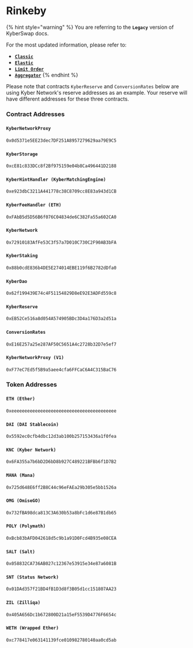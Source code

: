 # Rinkeby

{% hint style="warning" %}
You are referring to the **`Legacy`** version of KyberSwap docs.

For the most updated information, please refer to:

* [**`Classic`**](broken-reference)
* [**`Elastic`**](../kyberswap-elastic/)
* [**`Limit Order`**](../../../kyberswap-solutions/limit-order/)
* [**`Aggregator`**](../../../kyberswap-solutions/kyberswap-aggregator/)
{% endhint %}

Please note that contracts `KyberReserve` and `ConversionRates` below are using Kyber Network's reserve addresses as an example. Your reserve will have different addresses for these three contracts.

### Contract Addresses[​](https://docs.kyberswap.com/Legacy/addresses/addresses-rinkeby#contract-addresses) <a href="#contract-addresses" id="contract-addresses"></a>

#### `KyberNetworkProxy`[​](https://docs.kyberswap.com/Legacy/addresses/addresses-rinkeby#kybernetworkproxy) <a href="#kybernetworkproxy" id="kybernetworkproxy"></a>

`0x0d5371e5EE23dec7DF251A8957279629aa79E9C5`

#### `KyberStorage`[​](https://docs.kyberswap.com/Legacy/addresses/addresses-rinkeby#kyberstorage) <a href="#kyberstorage" id="kyberstorage"></a>

`0xcE81c833DCc8f2Bf975159e04b8Ca496441D2188`

#### `KyberHintHandler (KyberMatchingEngine)`[​](https://docs.kyberswap.com/Legacy/addresses/addresses-rinkeby#kyberhinthandler-kybermatchingengine) <a href="#kyberhinthandler-kybermatchingengine" id="kyberhinthandler-kybermatchingengine"></a>

`0xe923dbC3211A441778c38C8709cc8E83a943d1CB`

#### `KyberFeeHandler (ETH)`[​](https://docs.kyberswap.com/Legacy/addresses/addresses-rinkeby#kyberfeehandler-eth) <a href="#kyberfeehandler-eth" id="kyberfeehandler-eth"></a>

`0xFAbB5d5D56B6f076C04834de6C382Fa55a602CA0`

#### `KyberNetwork`[​](https://docs.kyberswap.com/Legacy/addresses/addresses-rinkeby#kybernetwork) <a href="#kybernetwork" id="kybernetwork"></a>

`0x72910183AfFe53C3f57a7D010C730C2F90AB3bFA`

#### `KyberStaking`[​](https://docs.kyberswap.com/Legacy/addresses/addresses-rinkeby#kyberstaking) <a href="#kyberstaking" id="kyberstaking"></a>

`0x88b0cdE836b4DE5E274014EBE119f6B2782dDfa0`

#### `KyberDao`[​](https://docs.kyberswap.com/Legacy/addresses/addresses-rinkeby#kyberdao) <a href="#kyberdao" id="kyberdao"></a>

`0x62f199439E74c4F51154829D8eE92E3ADFd559c8`

#### `KyberReserve`[​](https://docs.kyberswap.com/Legacy/addresses/addresses-rinkeby#kyberreserve) <a href="#kyberreserve" id="kyberreserve"></a>

`0xEB52Ce516a8d054A574905BDc3D4a176D3a2d51a`

#### `ConversionRates`[​](https://docs.kyberswap.com/Legacy/addresses/addresses-rinkeby#conversionrates) <a href="#conversionrates" id="conversionrates"></a>

`0xE16E257a25e287AF50C5651A4c2728b32D7e5ef7`

#### `KyberNetworkProxy (V1)`[​](https://docs.kyberswap.com/Legacy/addresses/addresses-rinkeby#kybernetworkproxy-v1) <a href="#kybernetworkproxy-v1" id="kybernetworkproxy-v1"></a>

`0xF77eC7Ed5f5B9a5aee4cfa6FFCaC6A4C315BaC76`

### Token Addresses[​](https://docs.kyberswap.com/Legacy/addresses/addresses-rinkeby#token-addresses) <a href="#token-addresses" id="token-addresses"></a>

#### `ETH (Ether)`[​](https://docs.kyberswap.com/Legacy/addresses/addresses-rinkeby#eth-ether) <a href="#eth-ether" id="eth-ether"></a>

`0xeeeeeeeeeeeeeeeeeeeeeeeeeeeeeeeeeeeeeeee`

#### `DAI (DAI Stablecoin)`[​](https://docs.kyberswap.com/Legacy/addresses/addresses-rinkeby#dai-dai-stablecoin) <a href="#dai-dai-stablecoin" id="dai-dai-stablecoin"></a>

`0x5592ec0cfb4dbc12d3ab100b257153436a1f0fea`

#### `KNC (Kyber Network)`[​](https://docs.kyberswap.com/Legacy/addresses/addresses-rinkeby#knc-kyber-network) <a href="#knc-kyber-network" id="knc-kyber-network"></a>

`0x6FA355a7b6bD2D6bD8b927C489221BFBb6f1D7B2`

#### `MANA (Mana)`[​](https://docs.kyberswap.com/Legacy/addresses/addresses-rinkeby#mana-mana) <a href="#mana-mana" id="mana-mana"></a>

`0x725d648E6ff2B8C44c96eFAEa29b305e5bb1526a`

#### `OMG (OmiseGO)`[​](https://docs.kyberswap.com/Legacy/addresses/addresses-rinkeby#omg-omisego) <a href="#omg-omisego" id="omg-omisego"></a>

`0x732fBA98dca813C3A630b53a8bFc1d6e87B1db65`

#### `POLY (Polymath)`[​](https://docs.kyberswap.com/Legacy/addresses/addresses-rinkeby#poly-polymath) <a href="#poly-polymath" id="poly-polymath"></a>

`0xBcb83bAFD042618d5c9b1a91D0Fcd4B935e08CEA`

#### `SALT (Salt)`[​](https://docs.kyberswap.com/Legacy/addresses/addresses-rinkeby#salt-salt) <a href="#salt-salt" id="salt-salt"></a>

`0x058832CA736AB027c12367e53915e34e87a6081B`

#### `SNT (Status Network)`[​](https://docs.kyberswap.com/Legacy/addresses/addresses-rinkeby#snt-status-network) <a href="#snt-status-network" id="snt-status-network"></a>

`0x01DAd357f21BD4fB1D3d8f3B05d1cc151807AA23`

#### `ZIL (Zilliqa)`[​](https://docs.kyberswap.com/Legacy/addresses/addresses-rinkeby#zil-zilliqa) <a href="#zil-zilliqa" id="zil-zilliqa"></a>

`0x405A656Dc1b672800D21a15eF5539D4776F6654c`

#### `WETH (Wrapped Ether)`[​](https://docs.kyberswap.com/Legacy/addresses/addresses-rinkeby#weth-wrapped-ether) <a href="#weth-wrapped-ether" id="weth-wrapped-ether"></a>

`0xc778417e063141139fce010982780140aa0cd5ab`
